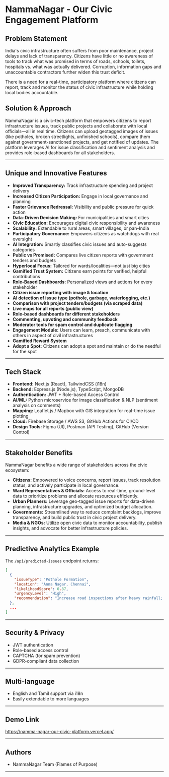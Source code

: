 # NammaNagar - Our Civic Engagement Platform

## Problem Statement

India's civic infrastructure often suffers from poor maintenance, project delays and lack of transparency. Citizens have little or no awareness of tools to track what was promised in terms of roads, schools, toilets, hospitals vs. what was actually delivered. Corruption, information gaps and unaccountable contractors further widen this trust deficit.

There is a need for a real-time, participatory platform where citizens can report, track and monitor the status of civic infrastructure while holding local bodies accountable.

## Solution & Approach

NammaNagar is a civic-tech platform that empowers citizens to report infrastructure issues, track public projects and collaborate with local officials—all in real time. Citizens can upload geotagged images of issues (like potholes, broken streetlights, unfinished schools), compare them against government-sanctioned projects, and get notified of updates. The platform leverages AI for issue classification and sentiment analysis and provides role-based dashboards for all stakeholders.

---

## Unique and Innovative Features

- **Improved Transparency:** Track infrastructure spending and project delivery
- **Increased Citizen Participation:** Engage in local governance and planning
- **Faster Grievance Redressal:** Visibility and public pressure for quick action
- **Data-Driven Decision Making:** For municipalities and smart cities
- **Civic Education:** Encourages digital civic responsibility and awareness
- **Scalability:** Extendable to rural areas, smart villages, or pan-India
- **Participatory Governance:** Empowers citizens as watchdogs with real oversight
- **AI Integration:** Smartly classifies civic issues and auto-suggests categories
- **Public vs Promised:** Compares live citizen reports with government tenders and budgets
- **Hyperlocal Focus:** Tailored for wards/localities—not just big cities
- **Gamified Trust System:** Citizens earn points for verified, helpful contributions
- **Role-Based Dashboards:** Personalized views and actions for every stakeholder
- **Citizen issue reporting with image & location**
- **AI detection of issue type (pothole, garbage, waterlogging, etc.)**
- **Comparison with project tenders/budgets (via scraped data)**
- **Live maps for all reports (public view)**
- **Role-based dashboards for different stakeholders**
- **Commenting, upvoting and community feedback**
- **Moderator tools for spam control and duplicate flagging**
- **Engagement Module:** Users can learn, preach, communicate with others in aspect of civil infrastructures
- **Gamified Reward System**
- **Adopt a Spot:** Citizens can adopt a spot and maintain or do the needful for the spot

---

## Tech Stack

- **Frontend:** Next.js (React), TailwindCSS (i18n)
- **Backend:** Express.js (Node.js), TypeScript, MongoDB
- **Authentication:** JWT + Role-based Access Control
- **AI/ML:** Python microservice for image classification & NLP (sentiment analysis on comments)
- **Mapping:** Leaflet.js / Mapbox with GIS integration for real-time issue plotting
- **Cloud:** Firebase Storage / AWS S3, GitHub Actions for CI/CD
- **Design Tools:** Figma (UI), Postman (API Testing), GitHub (Version Control)

---

## Stakeholder Benefits

NammaNagar benefits a wide range of stakeholders across the civic ecosystem:

- **Citizens:** Empowered to voice concerns, report issues, track resolution status, and actively participate in local governance.
- **Ward Representatives & Officials:** Access to real-time, ground-level data to prioritize problems and allocate resources efficiently.
- **Urban Planners:** Leverage geo-tagged issue reports for data-driven planning, infrastructure upgrades, and optimized budget allocation.
- **Governments:** Streamlined way to reduce complaint backlogs, improve transparency, and build public trust in civic project delivery.
- **Media & NGOs:** Utilize open civic data to monitor accountability, publish insights, and advocate for better infrastructure policies.

---

## Predictive Analytics Example

The `/api/predicted-issues` endpoint returns:

```json
[
  {
    "issueType": "Pothole Formation",
    "location": "Anna Nagar, Chennai",
    "likelihoodScore": 0.87,
    "urgencyLevel": "High",
    "recommendation": "Increase road inspections after heavy rainfall; schedule preventive maintenance in high-traffic areas."
  },
  ...
]
```

---

## Security & Privacy

- JWT authentication
- Role-based access control
- CAPTCHA (for spam prevention)
- GDPR-compliant data collection

---

## Multi-language

- English and Tamil support via i18n
- Easily extendable to more languages

---

## Demo Link

https://namma-nagar-our-civic-platform.vercel.app/

---

## Authors

- NammaNagar Team (Flames of Purpose)

---
